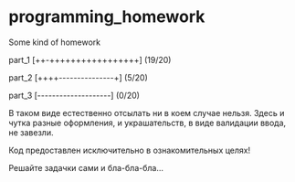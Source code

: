 # programming_homework
Some kind of homework

part_1
[++-+++++++++++++++++] (19/20)

part_2
[++++---------------+] (5/20)

part_3
[--------------------] (0/20)

В таком виде естественно отсылать ни в коем случае нельзя. Здесь и чутка разные оформления, и украшательств, в виде валидации ввода, не завезли.

Код предоставлен исключительно в ознакомительных целях!

Решайте задачки сами и бла-бла-бла...
